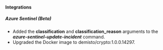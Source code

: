 
#### Integrations
##### Azure Sentinel (Beta)
- Added the **classification** and **classification_reason** arguments to the ***azure-sentinel-update-incident*** command.
- Upgraded the Docker image to demisto/crypto:1.0.0.14297.
